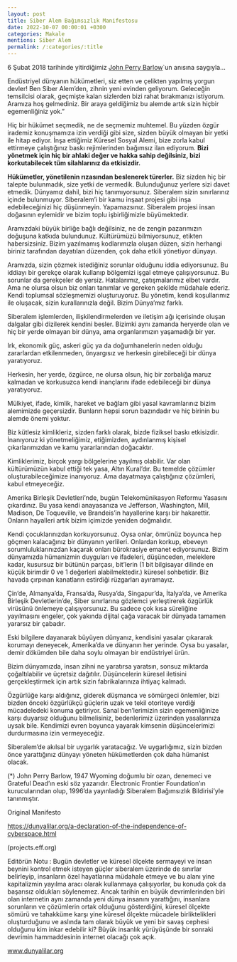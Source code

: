 ```yaml
---
layout: post
title: Siber Alem Bağımsızlık Manifestosu
date: 2022-10-07 00:00:01 +0300
categories: Makale
mentions: Siber Alem
permalink: /:categories/:title
---
```



6 Şubat 2018 tarihinde yitirdiğimiz [John Perry Barlow](https://www.eff.org/tr/deeplinks/2018/02/john-perry-barlow-internet-pioneer-1947-2018)`un anısına saygıyla...

Endüstriyel dünyanın hükümetleri, siz etten ve çelikten yapılmış yorgun devler! Ben Siber Alem’den, zihnin yeni evinden geliyorum. Geleceğin temsilcisi olarak, geçmişte kalan sizlerden bizi rahat bırakmanızı istiyorum. Aramıza hoş gelmediniz. Bir araya geldiğimiz bu alemde artık sizin hiçbir egemenliğiniz yok.”

Hiç bir hükümet seçmedik, ne de seçmemiz muhtemel. Bu yüzden özgür irademiz konuşmamıza izin verdiği gibi size, sizden büyük olmayan bir yetki ile hitap ediyor. İnşa ettiğimiz Küresel Sosyal Alemi, bize zorla kabul ettirmeye çalıştığınız baskı rejimlerinden bağımsız ilan ediyorum. **Bizi yönetmek için hiç bir ahlaki değer ve hakka sahip değilsiniz, bizi korkutabilecek tüm silahlarınız da etkisizdir.**

**Hükümetler, yönetilenin rızasından beslenerek türerler.** Biz sizden hiç bir talepte bulunmadık, size yetki de vermedik. Bulunduğunuz yerlere sizi davet etmedik. Dünyamız dahil, bizi hiç tanımıyorsunuz. Siberalem sizin sınırlarınız içinde bulunmuyor. Siberalem’i bir kamu inşaat projesi gibi inşa edebileceğinizi hiç düşünmeyin. Yapamazsınız. Siberalem projesi insan doğasının eylemidir ve bizim toplu işbirliğimizle büyümektedir.

Aramızdaki büyük birliğe bağlı değilsiniz, ne de zengin pazarımızın doğuşuna katkıda bulundunuz. Kültürümüzü bilmiyorsunuz, etikten habersizsiniz. Bizim yazılmamış kodlarımızla oluşan düzen, sizin herhangi biriniz tarafından dayatılan düzenden, çok daha etkili yönetiyor dünyayı.

Aramızda, sizin çözmek istediğiniz sorunlar olduğunu iddia ediyorsunuz. Bu iddiayı bir gerekçe olarak kullanıp bölgemizi işgal etmeye çalışıyorsunuz. Bu sorunlar da gerekçeler de yersiz. Hatalarımız, çatışmalarımız elbet vardır. Ama ne olursa olsun biz onları tanımlar ve gereken şekilde müdahale ederiz. Kendi toplumsal sözleşmemizi oluşturuyoruz. Bu yönetim, kendi koşullarımız ile oluşacak, sizin kurallarınızla değil. Bizim Dünya’mız farklı.

Siberalem işlemlerden, ilişkilendirmelerden ve iletişim ağı içerisinde oluşan dalgalar gibi dizilerek kendini besler. Bizimki aynı zamanda heryerde olan ve hiç bir yerde olmayan bir dünya, ama organlarımızın yaşamadığı bir yer.

Irk, ekonomik güç, askeri güç ya da doğumhanelerin neden olduğu zararlardan etkilenmeden, önyargısız ve herkesin girebileceği bir dünya yaratıyoruz.

Herkesin, her yerde, özgürce, ne olursa olsun, hiç bir zorbalığa maruz kalmadan ve korkusuzca kendi inançlarını ifade edebileceği bir dünya yaratıyoruz.

Mülkiyet, ifade, kimlik, hareket ve bağlam gibi yasal kavramlarınız bizim alemimizde geçersizdir. Bunların hepsi sorun bazındadır ve hiç birinin bu alemde önemi yoktur.

Biz kütlesiz kimlikleriz, sizden farklı olarak, bizde fiziksel baskı etkisizdir. İnanıyoruz ki yönetmeliğimiz, etiğimizden, aydınlanmış kişisel çıkarlarımızdan ve kamu yararlarından doğacaktır.

Kimliklerimiz, birçok yargı bölgelerine yayılmış olabilir. Var olan kültürümüzün kabul ettiği tek yasa, Altın Kural’dır. Bu temelde çözümler oluşturabileceğimize inanıyoruz. Ama dayatmaya çalıştığınız çözümleri, kabul etmeyeceğiz.

Amerika Birleşik Devletleri’nde, bugün Telekomünikasyon Reformu Yasasını çıkardınız. Bu yasa kendi anayasanıza ve Jefferson, Washington, Mill, Madison, De Toqueville, ve Brandeis’in hayallerine karşı bir hakarettir. Onların hayalleri artık bizim içimizde yeniden doğmalıdır.

Kendi çocuklarınızdan korkuyorsunuz. Oysa onlar, ömrünüz boyunca hep göçmen kalacağınız bir dünyanın yerlileri. Onlardan korkup, ebeveyn sorumluluklarınızdan kaçarak onları bürokrasiye emanet ediyorsunuz. Bizim dünyamızda hümanizmin duyguları ve ifadeleri, düşünceden, meleklere kadar, kusursuz bir bütünün parçası, bit’lerin (1 bit bilgisayar dilinde en küçük birimdir 0 ve 1 değerleri alabilmektedir.) küresel sohbetidir. Biz havada çırpınan kanatların estirdiği rüzgarları ayıramayız.

Çin’de, Almanya’da, Fransa’da, Rusya’da, Singapur’da, İtalya’da, ve Amerika Birleşik Devletlerin’de, Siber sınırlarına gözlemci yerleştirerek özgürlük virüsünü önlemeye çalışıyorsunuz. Bu sadece çok kısa süreliğine yayılmasını engeler, çok yakında dijital çağa varacak bir dünyada tamamen yararsız bir çabadır.

Eski bilgilere dayanarak büyüyen dünyanız, kendisini yasalar çıkararak korumayı deneyecek, Amerika’da ve dünyanın her yerinde. Oysa bu yasalar, demir dökümden bile daha soylu olmayan bir endüstriyel ürün.

Bizim dünyamızda, insan zihni ne yaratırsa yaratsın, sonsuz miktarda çoğaltılabilir ve üçretsiz dağıtılır. Düşüncelerin küresel iletisini gerçekleştirmek için artık sizin fabrikalarınıza ihtiyaç kalmadı.

Özgürlüğe karşı aldığınız, giderek düşmanca ve sömürgeci önlemler, bizi bizden önceki özgürlükçü güçlerin uzak ve tekil otoriteye verdiği mücadeledeki konuma getiriyor. Sanal ben’lerimizin sizin egemenliğinize karşı duyarsız olduğunu bilmelisiniz, bedenlerimiz üzerinden yasalarınıza uysak bile. Kendimizi evren boyunca yayarak kimsenin düşüncelerimizi durdurmasına izin vermeyeceğiz.

Siberalem’de akılsal bir uygarlık yaratacağız. Ve uygarlığımız, sizin bizden önce yarattığınız dünyayı yöneten hükümetlerden çok daha hümanist olacak.

(*) John Perry Barlow, 1947 Wyoming doğumlu bir ozan, denemeci ve Grateful Dead’ın eski söz yazarıdır. Electronic Frontier Foundation’ın kurucularından olup, 1996’da yayınladığı Siberalem Bağımsızlık Bildirisi’yle tanınmıştır.

Original Manifesto

https://dunyalilar.org/a-declaration-of-the-independence-of-cyberspace.html

(projects.eff.org)

Editörün Notu : Bugün devletler ve küresel ölçekte sermayeyi ve insan beynini kontrol etmek isteyen güçler siberalem üzerinde de sınırlar belirleyip, insanların özel hayatlarına müdahale etmeye ve bu alanı yine kapitalizmin yayılma aracı olarak kullanmaya çalışıyorlar, bu konuda çok da başarısız oldukları söylenemez. Ancak tarihin en büyük devrimlerinden biri olan internetin aynı zamanda yeni dünya insanını yarattığını, insanlara sorunların ve çözümlerin ortak olduğunu gösterdiğini, küresel ölçekte sömürü ve tahakküme karşı yine küresel ölçekte mücadele birliktelikleri oluşturduğunu ve aslında tam olarak büyük ve yeni bir savaş cephesi olduğunu kim inkar edebilir ki? Büyük insanlık yürüyüşünde bir sonraki devrimin hammaddesinin internet olacağı çok açık.

www.dunyalilar.org